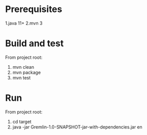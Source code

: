 # Prerequisites
1.java 11+
2.mvn 3

# Build and test
From project root:
1. mvn clean
2. mvn package
3. mvn test

# Run
From project root:
1. cd target
2. java -jar Gremlin-1.0-SNAPSHOT-jar-with-dependencies.jar en